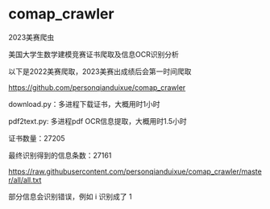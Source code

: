 # comap_crawler
2023美赛爬虫

美国大学生数学建模竞赛证书爬取及信息OCR识别分析

以下是2022美赛爬取，2023美赛出成绩后会第一时间爬取

https://github.com/personqianduixue/comap_crawler

download.py：多进程下载证书，大概用时1小时

pdf2text.py:  多进程pdf OCR信息提取，大概用时1.5小时

证书数量：27205

最终识别得到的信息条数：27161

https://raw.githubusercontent.com/personqianduixue/comap_crawler/master/all/all.txt

部分信息会识别错误，例如 i 识别成了 1 
